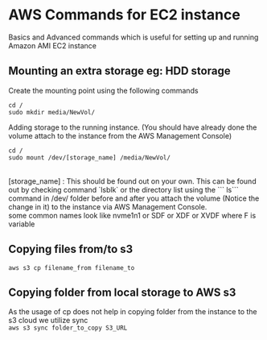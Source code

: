 
# AWS Commands for EC2 instance
 
Basics and Advanced commands which is useful for setting up and running Amazon AMI EC2 instance
 
## Mounting an extra storage eg: HDD storage  

Create the mounting point using the following commands  
```
cd /
sudo mkdir media/NewVol/
```
Adding storage to the running instance. (You should have already done the volume attach to the instance from the AWS Management Console)
```
cd /
sudo mount /dev/[storage_name] /media/NewVol/
``` 
<br>
[storage_name] 
: This should be found out on your own. This can be found out by checking command `lsblk` or the directory list using the ``` ls``` command in /dev/ folder before and after you attach the volume (Notice the change in it) to the instance via AWS Management Console.
<br>some common names look like nvme1n1 or SDF or XDF or XVDF where F is variable
  


## Copying files from/to s3 
` aws s3 cp filename_from filename_to `

## Copying folder from local storage to AWS s3 
As the usage of cp does not help in copying folder from the instance to the s3 cloud we utilize sync <br>
` aws s3 sync folder_to_copy S3_URL `
